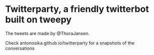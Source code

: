 # Twitterparty, a friendly twitterbot built on tweepy


The tweets are made by @ThoraJansen.

Check antonosika.github.io/twitterparty for a snapshots of the conversations
